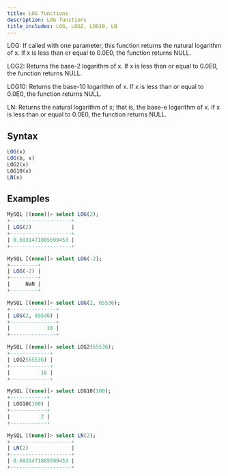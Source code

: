 ```yaml
---
title: LOG functions
description: LOG functions
title_includes: LOG, LOG2, LOG10, LN
---
```


LOG: If called with one parameter, this function returns the natural logarithm of x. If x is less than or equal to 0.0E0, the function returns NULL. 

LOG2: Returns the base-2 logarithm of x. If x is less than or equal to 0.0E0, the function returns NULL. 

LOG10: Returns the base-10 logarithm of x. If x is less than or equal to 0.0E0, the function returns NULL. 

LN: Returns the natural logarithm of x; that is, the base-e logarithm of x. If x is less than or equal to 0.0E0, the function returns NULL. 

## Syntax

```sql
LOG(x)
LOG(b, x)
LOG2(x)
LOG10(x)
LN(x)
```

## Examples

```sql
MySQL [(none)]> select LOG(2);
+--------------------+
| LOG(2)             |
+--------------------+
| 0.6931471805599453 |
+--------------------+

MySQL [(none)]> select LOG(-2);
+---------+
| LOG(-2) |
+---------+
|     NaN |
+---------+

MySQL [(none)]> select LOG(2, 65536);
+---------------+
| LOG(2, 65536) |
+---------------+
|            16 |
+---------------+

MySQL [(none)]> select LOG2(65536);
+-------------+
| LOG2(65536) |
+-------------+
|          16 |
+-------------+

MySQL [(none)]> select LOG10(100);
+------------+
| LOG10(100) |
+------------+
|          2 |
+------------+

MySQL [(none)]> select LN(2);
+--------------------+
| LN(2)              |
+--------------------+
| 0.6931471805599453 |
+--------------------+
```

